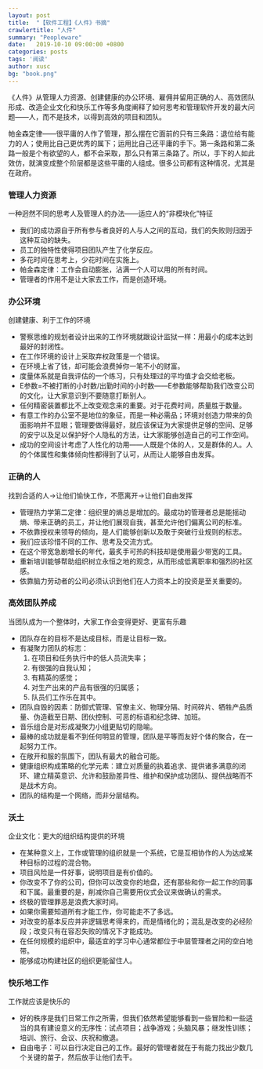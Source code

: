 ```yaml
---
layout: post
title:  "【软件工程】《人件》书摘"
crawlertitle: "人件"
summary: "Peopleware"
date:   2019-10-10 09:00:00 +0800
categories: posts
tags: '阅读'
author: xusc
bg: "book.png"
---
```


《人件》从管理人力资源、创建健康的办公环境、雇佣并留用正确的人、高效团队形成、改造企业文化和快乐工作等多角度阐释了如何思考和管理软件开发的最大问题——人，而不是技术，以得到高效的项目和团队。

帕金森定律——很平庸的人作了管理，那么摆在它面前的只有三条路：退位给有能力的人；使用比自己更优秀的属下；运用比自己还平庸的手下。第一条路和第二条路一般是个有欲望的人，都不会采取，那么只有第三条路了。所以，手下的人如此效仿，就演变成整个阶层都是这些平庸的人组成。很多公司都有这种情况，尤其是在政府。

### 管理人力资源
一种迥然不同的思考人及管理人的办法——适应人的“非模块化”特征
- 我们的成功源自于所有参与者良好的人与人之间的互动，我们的失败则归因于这种互动的缺失。
- 员工的独特性使得项目团队产生了化学反应。
- 多花时间在思考上，少花时间在实施上。
- 帕金森定律：工作会自动膨胀，沾满一个人可以用的所有时间。
- 管理者的作用不是让大家去工作，而是创造环境。

### 办公环境
创建健康、利于工作的环境
- 警察思维的规划者设计出来的工作环境就跟设计监狱一样：用最小的成本达到最好的封闭性。
- 在工作环境的设计上采取弃权政策是一个错误。
- 在环境上省了钱，却可能会浪费掉你一笔不小的财富。
- 度量体系就是自我评估的一个练习，只有处理过的平均值才会交给老板。
- E参数=不被打断的小时数/出勤时间的小时数——E参数能够帮助我们改变公司的文化，让大家意识到不要随意打断别人。
- 任何精密装置都比不上改变观念来的重要。对于花费时间，质量胜于数量。
- 有意工作的办公室不是地位的象征，而是一种必需品；环境对创造力带来的负面影响并不显眼；管理要做得最好，就应该保证为大家提供足够的空间、足够的安宁以及足以保护好个人隐私的方法，让大家能够创造自己的可工作空间。
- 成功的空间设计考虑了人性化的功用——人既是个体的人，又是群体的人。人的个体属性和集体倾向性都得到了认可，从而让人能够自由发挥。

### 正确的人
找到合适的人->让他们愉快工作，不愿离开->让他们自由发挥
- 管理热力学第二定律：组织里的熵总是增加的。最成功的管理者总是能摇动熵、带来正确的员工，并让他们展现自我，甚至允许他们偏离公司的标准。
- 不依靠授权来领导的倾向，是人们能够创新以及敢于突破行业规则的标志。
- 我们应该珍惜不同的工作、思考及交流方式。
- 在这个带宽急剧增长的年代，最炙手可热的科技却是使用最少带宽的工具。
- 重新培训能够帮助组织树立永恒之地的观念，从而形成低离职率和强烈的社区感。
- 依靠脑力劳动者的公司必须认识到他们在人力资本上的投资是至关重要的。

### 高效团队养成
当团队成为一个整体时，大家工作会变得更好、更富有乐趣
- 团队存在的目标不是达成目标，而是让目标一致。
- 有凝聚力团队的标志：
  1. 在项目和任务执行中的低人员流失率；
  2. 有很强的自我认知；
  3. 有精英的感觉；
  4. 对生产出来的产品有很强的归属感；
  5. 队员们工作乐在其中。
- 团队自毁的因素：防御式管理、官僚主义、物理分隔、时间碎片、牺牲产品质量、伪造截至日期、团伙控制、可恶的标语和纪念碑、加班。
- 音乐组合是对形成凝聚力小组更贴切的隐喻。
- 最棒的成功就是看不到任何明显的管理，团队是平等而友好个体的聚合，在一起努力工作。
- 在敞开和服的氛围下，团队有最大的融合可能。
- 健康组织构成策略的化学元素：建立对质量的执着追求、提供诸多满意的闭环、建立精英意识、允许和鼓励差异性、维护和保护成功团队、提供战略而不是战术方向。
- 团队的结构是一个网络，而非分层结构。

### 沃土
企业文化：更大的组织结构提供的环境
- 在某种意义上，工作或管理的组织就是一个系统，它是互相协作的人为达成某种目标的过程的混合物。
- 项目风险是一件好事，说明项目是有价值的。
- 你改变不了你的公司，但你可以改变你的地盘，还有那些和你一起工作的同事和下属。最重要的是，削减你自己需要用仪式会议来做确认的需求。
- 终极的管理罪恶是浪费大家时间。
- 如果你需要知道所有才能工作，你可能走不了多远。
- 对改变的基本反应并非逻辑思考得来的，而是情绪化的；混乱是改变的必经阶段；改变只有在容忍失败的情况下才能成功。
- 在任何规模的组织中，最适宜的学习中心通常都位于中层管理者之间的空白地带。
- 能够成功构建社区的组织更能留住人。

### 快乐地工作
工作就应该是快乐的
- 好的秩序是我们日常工作之所需，但我们依然希望能够看到一些冒险和一些适当的具有建设意义的无序性：试点项目；战争游戏；头脑风暴；继发性训练；培训、旅行、会议、庆祝和撤退。
- 自由电子：可以自行决定自己的工作。最好的管理者就在于有能力找出少数几个关键的苗子，然后放手让他们去干。
